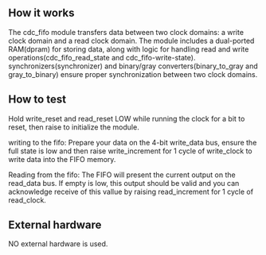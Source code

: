 <!---

This file is used to generate your project datasheet. Please fill in the information below and delete any unused
sections.

You can also include images in this folder and reference them in the markdown. Each image must be less than
512 kb in size, and the combined size of all images must be less than 1 MB.
-->

## How it works

The cdc_fifo module transfers data between two clock domains: a write clock domain and a read clock domain. The module includes a dual-ported RAM(dpram) for storing data, along with logic for handling read and write operations(cdc_fifo_read_state and cdc_fifo-write-state). synchronizers(synchronizer) and binary/gray converters(binary_to_gray and gray_to_binary) ensure proper synchronization between two clock domains.


## How to test

Hold write_reset and read_reset LOW while running the clock for a bit to reset, then raise to initialize the module.

writing to the fifo: Prepare your data on the 4-bit write_data bus, ensure the full state is low and then raise write_increment for 1 cycle of write_clock to write data into the FIFO memory.

Reading from the fifo: The FIFO will present the current output on the read_data bus. If empty is low, this output should be valid and you can acknowledge receive of this vallue by raising read_increment for 1 cycle of read_clock.

## External hardware

NO external hardware is used.


